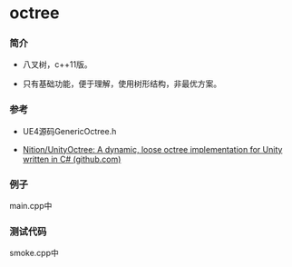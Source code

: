 # octree
### 简介

- 八叉树，c++11版。


- 只有基础功能，便于理解，使用树形结构，非最优方案。




### 参考

- UE4源码GenericOctree.h

- [Nition/UnityOctree: A dynamic, loose octree implementation for Unity written in C# (github.com)](https://github.com/Nition/UnityOctree)



### 例子

main.cpp中



### 测试代码

smoke.cpp中


